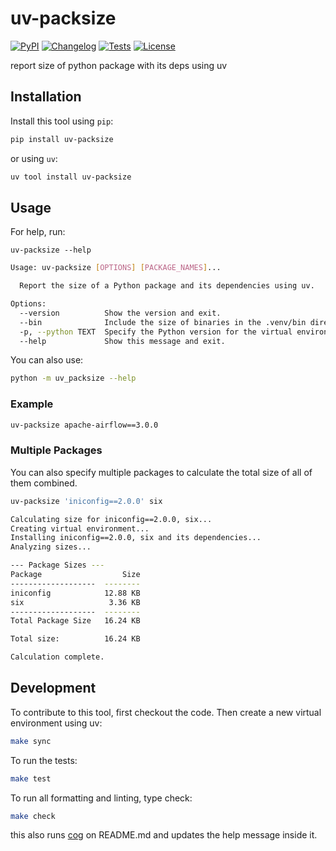 # uv-packsize

[![PyPI](https://img.shields.io/pypi/v/uv-packsize.svg)](https://pypi.org/project/uv-packsize/)
[![Changelog](https://img.shields.io/github/v/release/kj-9/uv-packsize?include_prereleases&label=changelog)](https://github.com/kj-9/uv-packsize/releases)
[![Tests](https://github.com/kj-9/uv-packsize/actions/workflows/ci.yml/badge.svg)](https://github.com/kj-9/uv-packsize/actions/workflows/ci.yml)
[![License](https://img.shields.io/badge/license-Apache%202.0-blue.svg)](https://github.com/kj-9/uv-packsize/blob/master/LICENSE)

report size of python package with its deps using uv

## Installation

Install this tool using `pip`:
```bash
pip install uv-packsize
```
or using `uv`:
```bash
uv tool install uv-packsize
```

## Usage

For help, run:
```
uv-packsize --help
```
<!-- [[[cog
import cog
from uv_packsize import cli
from click.testing import CliRunner
runner = CliRunner()
result = runner.invoke(cli.cli, ["--help"])
help = result.output.replace("Usage: cli", "Usage: uv-packsize")
cog.out(
    f"```bash\n{help}\n```"
)
]]] -->
```bash
Usage: uv-packsize [OPTIONS] [PACKAGE_NAMES]...

  Report the size of a Python package and its dependencies using uv.

Options:
  --version          Show the version and exit.
  --bin              Include the size of binaries in the .venv/bin directory.
  -p, --python TEXT  Specify the Python version for the virtual environment.
  --help             Show this message and exit.

```
<!-- [[[end]]] -->

You can also use:
```bash
python -m uv_packsize --help
```

### Example

```bash
uv-packsize apache-airflow==3.0.0
```

### Multiple Packages

You can also specify multiple packages to calculate the total size of all of them combined.

```bash
uv-packsize 'iniconfig==2.0.0' six
```
```bash
Calculating size for iniconfig==2.0.0, six...
Creating virtual environment...
Installing iniconfig==2.0.0, six and its dependencies...
Analyzing sizes...

--- Package Sizes ---
Package                  Size
-------------------  --------
iniconfig            12.88 KB
six                   3.36 KB
-------------------  --------
Total Package Size   16.24 KB

Total size:          16.24 KB

Calculation complete.
```

## Development

To contribute to this tool, first checkout the code. Then create a new virtual environment using uv:
```bash
make sync
```

To run the tests:
```bash
make test
```

To run all formatting and linting, type check:
```bash
make check
```

this also runs [cog](https://cog.readthedocs.io/en/latest/) on README.md and updates the help message inside it.
